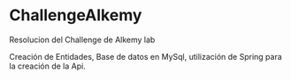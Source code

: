 # ChallengeAlkemy
Resolucion del Challenge de Alkemy lab

Creación de Entidades, Base de datos en MySql, utilización de Spring para la creación de la Api.

